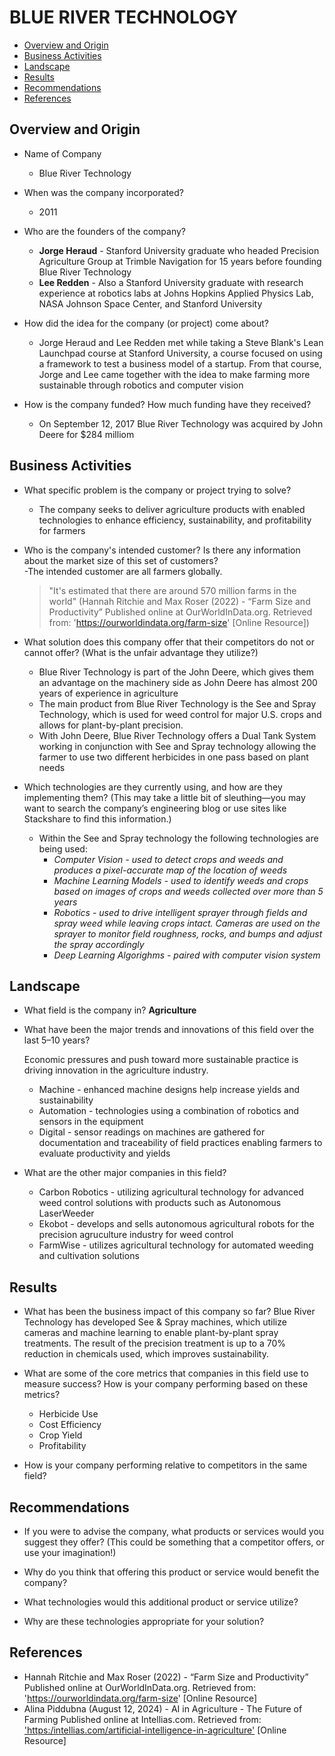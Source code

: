 # BLUE RIVER TECHNOLOGY
  - [Overview and Origin](#overview-and-origin)
  - [Business Activities](#business-activities)
  - [Landscape](#landscape)
  - [Results](#results)
  - [Recommendations](#recommendations)
  - [References](#references)

## Overview and Origin

* Name of Company  
    - Blue River Technology

* When was the company incorporated? 
    - 2011

* Who are the founders of the company? 
    - **Jorge Heraud** - Stanford University graduate who headed Precision Agriculture Group at Trimble Navigation for 15 years before founding Blue River Technology
    - **Lee Redden** - Also a Stanford University graduate with research experience at robotics labs at Johns Hopkins Applied Physics Lab, NASA Johnson Space Center, and Stanford University

* How did the idea for the company (or project) come about?  
    - Jorge Heraud and Lee Redden met while taking a Steve Blank's Lean Launchpad course at Stanford University, a course focused on using a framework to test a business model of a startup. From that course, Jorge and Lee came together with the idea to make farming more sustainable through robotics and computer vision

* How is the company funded? How much funding have they received?  
    - On September 12, 2017 Blue River Technology was acquired by John Deere for $284 milliom

## Business Activities

* What specific problem is the company or project trying to solve?  
    - The company seeks to deliver agriculture products with enabled technologies to enhance efficiency, sustainability, and profitability for farmers

* Who is the company's intended customer? Is there any information about the market size of this set of customers?  
  -The intended customer are all farmers globally.
     >"It's estimated that there are around 570 million farms in the world" (Hannah Ritchie and Max Roser (2022) - “Farm Size and Productivity” Published online at OurWorldInData.org. Retrieved from: 'https://ourworldindata.org/farm-size' [Online Resource])

* What solution does this company offer that their competitors do not or cannot offer? (What is the unfair advantage they utilize?)
  - Blue River Technology is part of the John Deere, which gives them an advantage on the machinery side as John Deere has almost 200 years of experience in agriculture
  - The main product from Blue River Technology is the See and Spray Technology, which is used for weed control for major U.S. crops and allows for plant-by-plant precision.
  -  With John Deere, Blue River Technology offers a Dual Tank System working in conjunction with See and Spray technology allowing the farmer to use two different herbicides in one pass based on plant needs

* Which technologies are they currently using, and how are they implementing them? (This may take a little bit of sleuthing&mdash;you may want to search the company’s engineering blog or use sites like Stackshare to find this information.)
  - Within the See and Spray technology the following technologies are being used:
    - *Computer Vision - used to detect crops and weeds and produces a pixel-accurate map of the location of weeds*
    - *Machine Learning Models - used to identify weeds and crops based on images of crops and weeds collected over more than 5 years*
    - *Robotics - used to drive intelligent sprayer through fields and spray weed while leaving crops intact.  Cameras are used on the sprayer to monitor field roughness, rocks, and bumps and adjust the spray accordingly*
    - *Deep Learning Algorighms - paired with computer vision system*

## Landscape

* What field is the company in?
  **Agriculture**

* What have been the major trends and innovations of this field over the last 5&ndash;10 years?

  Economic pressures and push toward more sustainable practice is driving innovation in the agriculture industry.
    - Machine - enhanced machine designs help increase yields and sustainability
    - Automation - technologies using a combination of robotics and sensors in the equipment 
    - Digital - sensor readings on machines are gathered for documentation and traceability of field practices enabling farmers to evaluate productivity and yields

* What are the other major companies in this field?
  - Carbon Robotics - utilizing agricultural technology for advanced weed control solutions with products such as Autonomous LaserWeeder
  - Ekobot - develops and sells autonomous agricultural robots for the precision agruculture industry for weed control
  - FarmWise - utilizes agricultural technology for automated weeding and cultivation solutions

## Results

* What has been the business impact of this company so far?
  Blue River Technology has developed See & Spray machines, which utilize cameras and machine learning to enable plant-by-plant spray treatments. The result of the precision treatment is up to a 70% reduction in chemicals used, which improves sustainability. 

* What are some of the core metrics that companies in this field use to measure success? How is your company performing based on these metrics?
  - Herbicide Use
  - Cost Efficiency
  - Crop Yield
  - Profitability


* How is your company performing relative to competitors in the same field?

## Recommendations

* If you were to advise the company, what products or services would you suggest they offer? (This could be something that a competitor offers, or use your imagination!)

* Why do you think that offering this product or service would benefit the company?

* What technologies would this additional product or service utilize?

* Why are these technologies appropriate for your solution?

## References
  - Hannah Ritchie and Max Roser (2022) - “Farm Size and Productivity” Published online at OurWorldInData.org. Retrieved from: 'https://ourworldindata.org/farm-size' [Online Resource]
  - Alina Piddubna (August 12, 2024) - AI in Agriculture - The Future of Farming Published online at Intellias.com. Retrieved from: ['https:/intellias.com/artificial-intelligence-in-agriculture'](https://intellias.com/artificial-intelligence-in-agriculture/) [Online Resource]